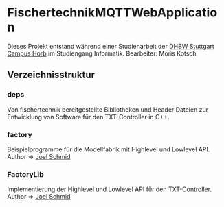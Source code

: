 # FischertechnikMQTTWebApplication

Dieses Projekt entstand während einer Studienarbeit der [DHBW Stuttgart Campus Horb](https://www.dhbw-stuttgart.de/horb/home/) im Studiengang Informatik.
Bearbeiter: Moris Kotsch

## Verzeichnisstruktur

### deps 
Von fischertechnik bereitgestellte Bibliotheken und Header Dateien zur Entwicklung von Software für den TXT-Controller in C++.

### factory
Beispielprogramme für die Modellfabrik mit Highlevel und Lowlevel API.
<br>
Author => [Joel Schmid](https://github.com/SchmidJoel/FischertechnikTXTApi)

### FactoryLib
Implementierung der Highlevel und Lowlevel API für den TXT-Controller.
<br>
Author => [Joel Schmid](https://github.com/SchmidJoel/FischertechnikTXTApi)